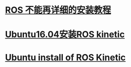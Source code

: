 




# [ROS 不能再详细的安装教程](https://www.cnblogs.com/liu-fa/p/5779206.html)
# [Ubuntu16.04安装ROS kinetic](https://blog.csdn.net/softimite_zifeng/article/details/78632211)

# [Ubuntu install of ROS Kinetic](http://wiki.ros.org/kinetic/Installation/Ubuntu)


